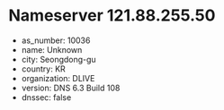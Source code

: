 # Nameserver 121.88.255.50

* as_number: 10036
* name: Unknown
* city: Seongdong-gu
* country: KR
* organization: DLIVE
* version: DNS 6.3 Build 108
* dnssec: false
